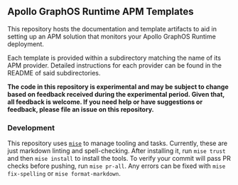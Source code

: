 ## Apollo GraphOS Runtime APM Templates

This repository hosts the documentation and template artifacts to aid in setting up an APM solution
that monitors your Apollo GraphOS Runtime deployment.

Each template is provided within a subdirectory matching the name of its APM provider. Detailed
instructions for each provider can be found in the README of said subdirectories.

**The code in this repository is experimental and may be subject to change based on feedback
received during the experimental period. Given that, all feedback is welcome. If you need help or
have suggestions or feedback, please file an issue on this repository.**

### Development

This repository uses [`mise`](https://mise.jdx.dev/) to manage tooling and tasks. Currently, these
are just markdown linting and spell-checking. After installing it, run `mise trust` and then
`mise install` to install the tools. To verify your commit will pass PR checks before pushing, run
`mise pr-all`. Any errors can be fixed with `mise fix-spelling` or `mise format-markdown`.
